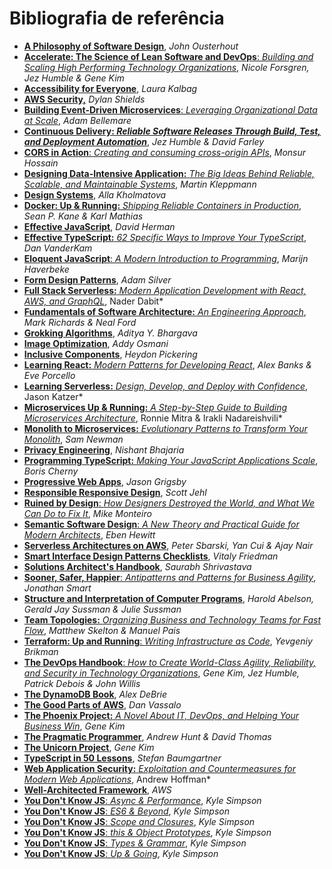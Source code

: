 # Bibliografia de referência

- [**A Philosophy of Software Design**](https://amzn.to/3ewuwP7), *John Ousterhout*
- [**Accelerate: The Science of Lean Software and DevOps**: *Building and Scaling High Performing Technology Organizations*,](https://amzn.to/3epRAiz) *Nicole Forsgren, Jez Humble & Gene Kim*
- [**Accessibility for Everyone**](https://abookapart.com/products/accessibility-for-everyone), *Laura Kalbag*
- [**AWS Security,**](https://amzn.to/3z9jqaO) *Dylan Shields*
- [**Building Event-Driven Microservices**: *Leveraging Organizational Data at Scale*](https://amzn.to/3esAmB0), *Adam Bellemare*
- [**Continuous Delivery: *Reliable Software Releases Through Build, Test, and Deployment Automation***](https://amzn.to/3wRvhbH), *Jez Humble & David Farley*
- [**CORS in Action**: *Creating and consuming cross-origin APIs*](https://amzn.to/3xOUa9w), *Monsur Hossain*
- [**Designing Data-Intensive Application:** *The Big Ideas Behind Reliable, Scalable, and Maintainable Systems*](https://amzn.to/2Tgp7nQ), *Martin Kleppmann*
- [**Design Systems**](https://amzn.to/3etHltF), *Alla Kholmatova*
- [**Docker: Up & Running:** *Shipping Reliable Containers in Production*](https://amzn.to/3wNZGHS), *Sean P. Kane & Karl Mathias*
- [**Effective JavaScript**](https://amzn.to/2UVsl0J), *David Herman*
- [**Effective TypeScript:** *62 Specific Ways to Improve Your TypeScript*](https://amzn.to/2URhox1), *Dan VanderKam*
- [**Eloquent JavaScript**: *A Modern Introduction to Programming*](https://amzn.to/3BozVll), *Marijn Haverbeke*
- [**Form Design Patterns**](https://amzn.to/3xMXWjF), *Adam Silver*
- [**Full Stack Serverless:** *Modern Application Development with React, AWS, and GraphQL*](https://amzn.to/3ikssL5), Nader Dabit*
- [**Fundamentals of Software Architecture:** *An Engineering Approach*](https://amzn.to/2UW78n3), *Mark Richards & Neal Ford*
- [**Grokking Algorithms**](https://amzn.to/3zaKF4A), *Aditya Y. Bhargava*
- [**Image Optimization**](https://www.smashingmagazine.com/2021/04/image-optimization-pre-release/), *Addy Osmani*
- [**Inclusive Components**](https://inclusive-components.design/), *Heydon Pickering*
- [**Learning React:** *Modern Patterns for Developing React*](https://amzn.to/3xJfWeG), *Alex Banks & Eve Porcello*
- [**Learning Serverless:** *Design, Develop, and Deploy with Confidence*](https://amzn.to/3eqM6nC), Jason Katzer*
- [**Microservices Up & Running:** *A Step-by-Step Guide to Building Microservices Architecture*](https://amzn.to/2UW7ABL), Ronnie Mitra & Irakli Nadareishvili*
- [**Monolith to Microservices:** *Evolutionary Patterns to Transform Your Monolith*](https://amzn.to/3rhs4kI), *Sam Newman*
- [**Privacy Engineering**](https://www.manning.com/books/privacy-engineering), *Nishant Bhajaria*
- [**Programming TypeScript:** *Making Your JavaScript Applications Scale*](https://amzn.to/3z42lii), *Boris Cherny*
- [**Progressive Web Apps**](https://abookapart.com/products/progressive-web-apps), *Jason Grigsby*
- [**Responsible Responsive Design**](https://abookapart.com/products/responsible-responsive-design), *Scott Jehl*
- [**Ruined by Design**: *How Designers Destroyed the World, and What We Can Do to Fix It*](https://amzn.to/3wMDDBu), *Mike Monteiro*
- [**Semantic Software Design**: *A New Theory and Practical Guide for Modern Architects*](https://amzn.to/3z9lpMi), *Eben Hewitt*
- [**Serverless Architectures on AWS**](https://amzn.to/3wOEvWr), *Peter Sbarski, Yan Cui & Ajay Nair*
- [**Smart Interface Design Patterns Checklists**](https://www.smashingmagazine.com/2020/08/checklist-cards-release/), *Vitaly Friedman*
- [**Solutions Architect's Handbook**](https://amzn.to/3ifbPR6), *Saurabh Shrivastava*
- [**Sooner, Safer, Happier**: *Antipatterns and Patterns for Business Agility*](https://amzn.to/3igPS46), *Jonathan Smart*
- [**Structure and Interpretation of Computer Programs**](https://mitpress.mit.edu/sites/default/files/sicp/full-text/book/book.html), *Harold Abelson, Gerald Jay Sussman & Julie Sussman*
- [**Team Topologies:** *Organizing Business and Technology Teams for Fast Flow*](https://amzn.to/36MuYEJ), *Matthew Skelton & Manuel Pais*
- [**Terraform: Up and Running**: *Writing Infrastructure as Code*](https://amzn.to/3ipsIsa), *Yevgeniy Brikman*
- [**The DevOps Handbook**: *How to Create World-Class Agility, Reliability, and Security in Technology Organizations*](https://amzn.to/3reu4dy), *Gene Kim, Jez Humble, Patrick Debois & John Willis*
- [**The DynamoDB Book**](https://www.dynamodbbook.com/), *Alex DeBrie*
- [**The Good Parts of AWS**](https://dvassallo.gumroad.com/l/aws-good-parts), *Dan Vassalo*
- [**The Phoenix Project:** *A Novel About IT, DevOps, and Helping Your Business Win*](https://amzn.to/3kvAyn6), *Gene Kim*
- [**The Pragmatic Programmer**](https://amzn.to/3BhV2Fw), *Andrew Hunt & David Thomas*
- [**The Unicorn Project**](https://amzn.to/3xNQfK2), *Gene Kim*
- [**TypeScript in 50 Lessons**](https://amzn.to/3il1HX9), *Stefan Baumgartner*
- [**Web Application Security:** *Exploitation and Countermeasures for Modern Web Applications*](https://amzn.to/3BenLLr), Andrew Hoffman*
- [**Well-Architected Framework**](https://ibrahimcesar.cloud/blog/aws-well-architected-framework/), *AWS*
- [**You Don't Know JS**: *Async & Performance*](https://amzn.to/3z8CzJJ), *Kyle Simpson*
- [**You Don't Know JS**: *ES6 & Beyond*](https://amzn.to/3ilgEs5), *Kyle Simpson*
- [**You Don't Know JS**: *Scope and Closures*](https://amzn.to/3kuimdx), *Kyle Simpson*
- [**You Don't Know JS**: *this & Object Prototypes*](https://amzn.to/3hOlZZK), *Kyle Simpson*
- [**You Don't Know JS**: *Types & Grammar*](https://amzn.to/3ri7CAe), *Kyle Simpson*
- [**You Don't Know JS**: *Up & Going*](https://amzn.to/3xRptAC), *Kyle Simpson*

